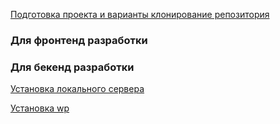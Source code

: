 [Подготовка проекта и варианты клонирование репозитория](https://github.com/Your-Startup/ys-wp-base/wiki/Подготовка-проекта-и-варианты-клонирование-репозитория)

### Для фронтенд разработки

### Для бекенд разработки

[Установка локального сервера](https://github.com/Your-Startup/ys-wp-base/wiki/Настройка-локального-сервера)

[Установка wp](https://github.com/Your-Startup/ys-wp-base/wiki/Бекенд-разработка,-установка-wp)
